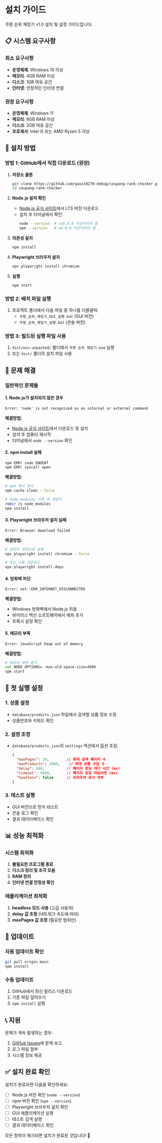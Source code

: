 # 설치 가이드

쿠팡 순위 체킹기 v1.0 설치 및 설정 가이드입니다.

## 📋 시스템 요구사항

### 최소 요구사항
- **운영체제**: Windows 10 이상
- **메모리**: 4GB RAM 이상
- **디스크**: 1GB 여유 공간
- **인터넷**: 안정적인 인터넷 연결

### 권장 요구사항
- **운영체제**: Windows 11
- **메모리**: 8GB RAM 이상
- **디스크**: 2GB 여유 공간
- **프로세서**: Intel i5 또는 AMD Ryzen 5 이상

## 🚀 설치 방법

### 방법 1: GitHub에서 직접 다운로드 (권장)

1. **저장소 클론**
   ```bash
   git clone https://github.com/paust0270-debug/coupang-rank-checker.git
   cd coupang-rank-checker
   ```

2. **Node.js 설치 확인**
   - [Node.js 공식 사이트](https://nodejs.org/)에서 LTS 버전 다운로드
   - 설치 후 터미널에서 확인:
     ```bash
     node --version  # v16.0.0 이상이어야 함
     npm --version   # v8.0.0 이상이어야 함
     ```

3. **의존성 설치**
   ```bash
   npm install
   ```

4. **Playwright 브라우저 설치**
   ```bash
   npx playwright install chromium
   ```

5. **실행**
   ```bash
   npm start
   ```

### 방법 2: 배치 파일 실행

1. 프로젝트 폴더에서 다음 파일 중 하나를 더블클릭:
   - `쿠팡_순위_체킹기_GUI_실행.bat` (GUI 버전)
   - `쿠팡_순위_체킹기_실행.bat` (콘솔 버전)

### 방법 3: 빌드된 실행 파일 사용

1. `dist/win-unpacked/` 폴더에서 `쿠팡 순위 체킹기.exe` 실행
2. 또는 `dist/` 폴더의 설치 파일 사용

## 🔧 문제 해결

### 일반적인 문제들

#### 1. Node.js가 설치되지 않은 경우
```
Error: 'node' is not recognized as an internal or external command
```

**해결방법:**
- [Node.js 공식 사이트](https://nodejs.org/)에서 다운로드 및 설치
- 설치 후 컴퓨터 재시작
- 터미널에서 `node --version` 확인

#### 2. npm install 실패
```
npm ERR! code ENOENT
npm ERR! syscall open
```

**해결방법:**
```bash
# npm 캐시 정리
npm cache clean --force

# node_modules 삭제 후 재설치
rmdir /s node_modules
npm install
```

#### 3. Playwright 브라우저 설치 실패
```
Error: Browser download failed
```

**해결방법:**
```bash
# 관리자 권한으로 실행
npx playwright install chromium --force

# 또는 수동 다운로드
npx playwright install-deps
```

#### 4. 방화벽 차단
```
Error: net::ERR_INTERNET_DISCONNECTED
```

**해결방법:**
- Windows 방화벽에서 Node.js 허용
- 바이러스 백신 소프트웨어에서 예외 추가
- 프록시 설정 확인

#### 5. 메모리 부족
```
Error: JavaScript heap out of memory
```

**해결방법:**
```bash
# 메모리 제한 증가
set NODE_OPTIONS=--max-old-space-size=4096
npm start
```

## 🎯 첫 실행 설정

### 1. 상품 설정
- `database/products.json` 파일에서 검색할 상품 정보 수정
- 상품번호와 키워드 확인

### 2. 설정 조정
- `database/products.json`의 `settings` 섹션에서 옵션 조정:
  ```json
  {
    "maxPages": 20,        // 최대 검색 페이지 수
    "maxProducts": 2000,    // 최대 상품 수집 수
    "delay": 600,          // 페이지 로딩 대기 시간 (ms)
    "timeout": 6000,       // 페이지 로딩 타임아웃 (ms)
    "headless": false      // 브라우저 표시 여부
  }
  ```

### 3. 테스트 실행
- GUI 버전으로 먼저 테스트
- 콘솔 로그 확인
- 결과 데이터베이스 확인

## 📊 성능 최적화

### 시스템 최적화
1. **불필요한 프로그램 종료**
2. **디스크 정리 및 조각 모음**
3. **RAM 정리**
4. **인터넷 연결 안정성 확인**

### 애플리케이션 최적화
1. **headless 모드 사용** (고급 사용자)
2. **delay 값 조정** (네트워크 속도에 따라)
3. **maxPages 값 조정** (필요한 범위만)

## 🔄 업데이트

### 자동 업데이트 확인
```bash
git pull origin main
npm install
```

### 수동 업데이트
1. GitHub에서 최신 릴리스 다운로드
2. 기존 파일 덮어쓰기
3. `npm install` 실행

## 📞 지원

문제가 계속 발생하는 경우:
1. [GitHub Issues](https://github.com/paust0270-debug/coupang-rank-checker/issues)에 문제 보고
2. 로그 파일 첨부
3. 시스템 정보 제공

## ✅ 설치 완료 확인

설치가 완료되면 다음을 확인하세요:

- [ ] Node.js 버전 확인 (`node --version`)
- [ ] npm 버전 확인 (`npm --version`)
- [ ] Playwright 브라우저 설치 확인
- [ ] GUI 애플리케이션 실행
- [ ] 테스트 검색 실행
- [ ] 결과 데이터베이스 확인

모든 항목이 체크되면 설치가 완료된 것입니다! 🎉
